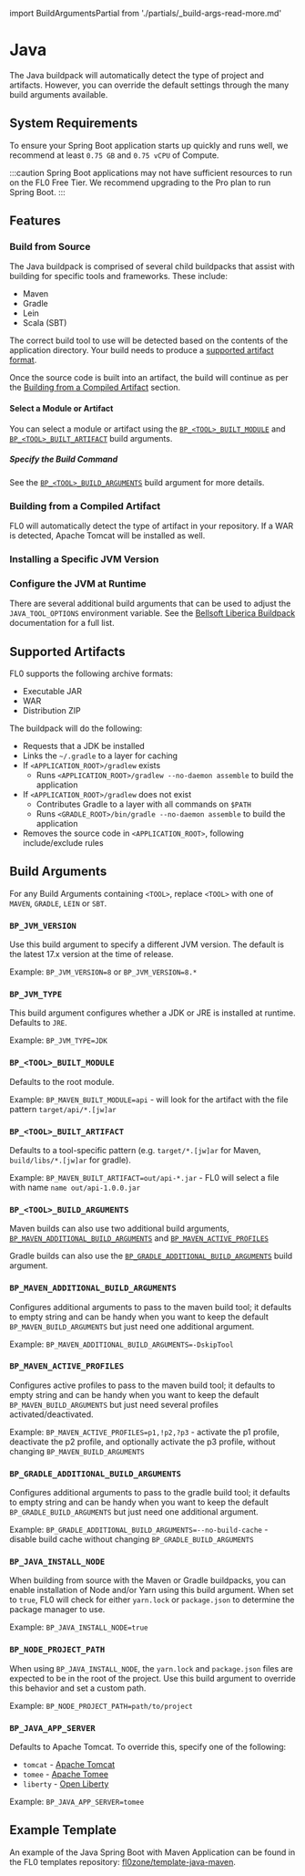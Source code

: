 ---
---

import BuildArgumentsPartial from './partials/\_build-args-read-more.md'

# Java

The Java buildpack will automatically detect the type of project and artifacts. However, you can override the default settings through the many build arguments available.

## System Requirements

To ensure your Spring Boot application starts up quickly and runs well, we recommend at least `0.75 GB` and `0.75 vCPU` of Compute.

:::caution
Spring Boot applications may not have sufficient resources to run on the FL0 Free Tier. We recommend upgrading to the Pro plan to run Spring Boot.
:::

## Features

### Build from Source

The Java buildpack is comprised of several child buildpacks that assist with building for specific tools and frameworks. These include:

- Maven
- Gradle
- Lein
- Scala (SBT)

The correct build tool to use will be detected based on the contents of the application directory. Your build needs to produce a [supported artifact format](#supported-artifacts).

Once the source code is built into an artifact, the build will continue as per the [Building from a Compiled Artifact](#building-from-a-compiled-artifact) section.

#### Select a Module or Artifact

You can select a module or artifact using the [`BP_<TOOL>_BUILT_MODULE`](#bp_tool_built_module) and [`BP_<TOOL>_BUILT_ARTIFACT`](#bp_tool_built_artifact) build arguments.

##### Specify the Build Command

See the [`BP_<TOOL>_BUILD_ARGUMENTS`](#bp_tool_build_arguments) build argument for more details.

### Building from a Compiled Artifact

FL0 will automatically detect the type of artifact in your repository. If a WAR is detected, Apache Tomcat will be installed as well.

### Installing a Specific JVM Version

### Configure the JVM at Runtime

There are several additional build arguments that can be used to adjust the `JAVA_TOOL_OPTIONS` environment variable. See the [Bellsoft Liberica Buildpack](https://github.com/paketo-buildpacks/bellsoft-liberica) documentation for a full list.

## Supported Artifacts

FL0 supports the following archive formats:

- Executable JAR
- WAR
- Distribution ZIP

The buildpack will do the following:

- Requests that a JDK be installed
- Links the `~/.gradle` to a layer for caching
- If `<APPLICATION_ROOT>/gradlew` exists
  - Runs `<APPLICATION_ROOT>/gradlew --no-daemon assemble` to build the application
- If `<APPLICATION_ROOT>/gradlew` does not exist
  - Contributes Gradle to a layer with all commands on `$PATH`
  - Runs `<GRADLE_ROOT>/bin/gradle --no-daemon assemble` to build the application
- Removes the source code in `<APPLICATION_ROOT>`, following include/exclude rules

## Build Arguments

<BuildArgumentsPartial/>

For any Build Arguments containing `<TOOL>`, replace `<TOOL>` with one of `MAVEN`, `GRADLE`, `LEIN` or `SBT`.

### `BP_JVM_VERSION`

Use this build argument to specify a different JVM version. The default is the latest 17.x version at the time of release.

Example: `BP_JVM_VERSION=8` or `BP_JVM_VERSION=8.*`

### `BP_JVM_TYPE`

This build argument configures whether a JDK or JRE is installed at runtime. Defaults to `JRE`.

Example: `BP_JVM_TYPE=JDK`

### `BP_<TOOL>_BUILT_MODULE`

Defaults to the root module.

Example: `BP_MAVEN_BUILT_MODULE=api` - will look for the artifact with the file pattern `target/api/*.[jw]ar`

### `BP_<TOOL>_BUILT_ARTIFACT`

Defaults to a tool-specific pattern (e.g. `target/*.[jw]ar` for Maven, `build/libs/*.[jw]ar` for gradle).

Example: `BP_MAVEN_BUILT_ARTIFACT=out/api-*.jar` - FL0 will select a file with name `name out/api-1.0.0.jar`

### `BP_<TOOL>_BUILD_ARGUMENTS`

Maven builds can also use two additional build arguments, [`BP_MAVEN_ADDITIONAL_BUILD_ARGUMENTS`](#bp_maven_additional_build_arguments) and [`BP_MAVEN_ACTIVE_PROFILES`](#bp_maven_active_profiles)

Gradle builds can also use the [`BP_GRADLE_ADDITIONAL_BUILD_ARGUMENTS`](#bp_gradle_additional_build_arguments) build argument.

### `BP_MAVEN_ADDITIONAL_BUILD_ARGUMENTS`

Configures additional arguments to pass to the maven build tool; it defaults to empty string and can be handy when you want to keep the default `BP_MAVEN_BUILD_ARGUMENTS` but just need one additional argument.

Example: `BP_MAVEN_ADDITIONAL_BUILD_ARGUMENTS=-DskipTool`

### `BP_MAVEN_ACTIVE_PROFILES`

Configures active profiles to pass to the maven build tool; it defaults to empty string and can be handy when you want to keep the default `BP_MAVEN_BUILD_ARGUMENTS` but just need several profiles activated/deactivated.

Example: `BP_MAVEN_ACTIVE_PROFILES=p1,!p2,?p3` - activate the p1 profile, deactivate the p2 profile, and optionally activate the p3 profile, without changing `BP_MAVEN_BUILD_ARGUMENTS`

### `BP_GRADLE_ADDITIONAL_BUILD_ARGUMENTS`

Configures additional arguments to pass to the gradle build tool; it defaults to empty string and can be handy when you want to keep the default `BP_GRADLE_BUILD_ARGUMENTS` but just need one additional argument.

Example: `BP_GRADLE_ADDITIONAL_BUILD_ARGUMENTS=--no-build-cache` - disable build cache without changing `BP_GRADLE_BUILD_ARGUMENTS`

### `BP_JAVA_INSTALL_NODE`

When building from source with the Maven or Gradle buildpacks, you can enable installation of Node and/or Yarn using this build argument. When set to `true`, FL0 will check for either `yarn.lock` or `package.json` to determine the package manager to use.

Example: `BP_JAVA_INSTALL_NODE=true`

### `BP_NODE_PROJECT_PATH`

When using `BP_JAVA_INSTALL_NODE`, the `yarn.lock` and `package.json` files are expected to be in the root of the project. Use this build argument to override this behavior and set a custom path.

Example: `BP_NODE_PROJECT_PATH=path/to/project`

### `BP_JAVA_APP_SERVER`

Defaults to Apache Tomcat. To override this, specify one of the following:

- `tomcat` - [Apache Tomcat](https://tomcat.apache.org/)
- `tomee` - [Apache Tomee](https://tomee.apache.org/)
- `liberty` - [Open Liberty](https://openliberty.io/)

Example: `BP_JAVA_APP_SERVER=tomee`

## Example Template

An example of the Java Spring Boot with Maven Application can be found in the FL0 templates repository: [fl0zone/template-java-maven](https://github.com/fl0zone/template-java-maven).
